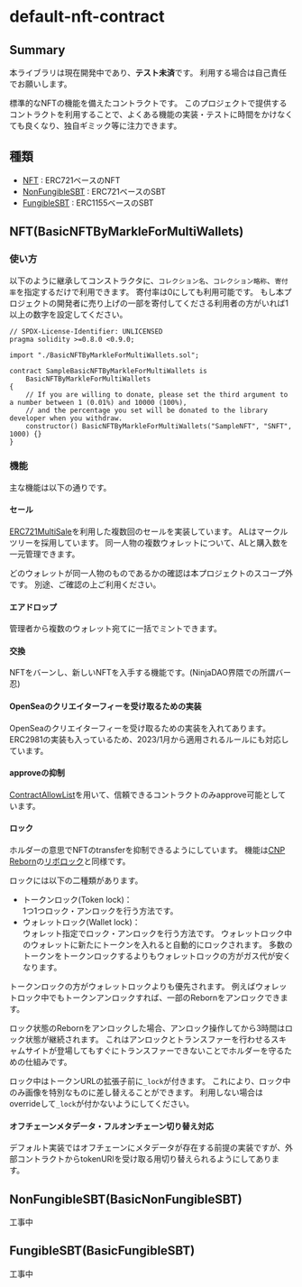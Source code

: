 # default-nft-contract

## Summary

本ライブラリは現在開発中であり、**テスト未済**です。
利用する場合は自己責任でお願いします。

標準的なNFTの機能を備えたコントラクトです。
このプロジェクトで提供するコントラクトを利用することで、よくある機能の実装・テストに時間をかけなくても良くなり、独自ギミック等に注力できます。

## 種類

- [NFT](./contracts/tokens/NFT/BasicNFTByMarkleForMultiWallets.sol) : ERC721ベースのNFT
- [NonFungibleSBT](./contracts/tokens/NonFungibleSBT/BasicNonFungibleSBT.sol) : ERC721ベースのSBT
- [FungibleSBT](./contracts/tokens/FungibleSBT/BasicFungibleSBT.sol) : ERC1155ベースのSBT

## NFT(BasicNFTByMarkleForMultiWallets)

### 使い方

以下のように継承してコンストラクタに、`コレクション名`、`コレクション略称`、`寄付率`を指定するだけで利用できます。
寄付率は0にしても利用可能です。
もし本プロジェクトの開発者に売り上げの一部を寄付してくださる利用者の方がいれば1以上の数字を設定してください。

```solidity
// SPDX-License-Identifier: UNLICENSED
pragma solidity >=0.8.0 <0.9.0;

import "./BasicNFTByMarkleForMultiWallets.sol";

contract SampleBasicNFTByMarkleForMultiWallets is
    BasicNFTByMarkleForMultiWallets
{
    // If you are willing to donate, please set the third argument to a number between 1 (0.01%) and 10000 (100%),
    // and the percentage you set will be donated to the library developer when you withdraw.
    constructor() BasicNFTByMarkleForMultiWallets("SampleNFT", "SNFT", 1000) {}
}
```

### 機能

主な機能は以下の通りです。

#### セール

[ERC721MultiSale](https://github.com/Lavulite/ERC721MultiSale)を利用した複数回のセールを実装しています。
ALはマークルツリーを採用しています。
同一人物の複数ウォレットについて、ALと購入数を一元管理できます。

どのウォレットが同一人物のものであるかの確認は本プロジェクトのスコープ外です。
別途、ご確認の上ご利用ください。

#### エアドロップ

管理者から複数のウォレット宛てに一括でミントできます。

#### 交換

NFTをバーンし、新しいNFTを入手する機能です。(NinjaDAO界隈での所謂バー忍)

#### OpenSeaのクリエイターフィーを受け取るための実装

OpenSeaのクリエイターフィーを受け取るための実装を入れてあります。
ERC2981の実装も入っているため、2023/1月から適用されるルールにも対応しています。

#### approveの抑制

[ContractAllowList](https://github.com/masataka-eth/ContractAllowList)を用いて、信頼できるコントラクトのみapprove可能としています。

#### ロック

ホルダーの意思でNFTのtransferを抑制できるようにしています。
機能は[CNP Reborn](https://site.cnp-reborn.com/)の[リボロック](https://lock.cnp-reborn.com/)と同様です。

ロックには以下の二種類があります。

- トークンロック(Token lock)：  
  1つ1つロック・アンロックを行う方法です。
- ウォレットロック(Wallet lock)：  
  ウォレット指定でロック・アンロックを行う方法です。 ウォレットロック中のウォレットに新たにトークンを入れると自動的にロックされます。
  多数のトークンをトークンロックするよりもウォレットロックの方がガス代が安くなります。

トークンロックの方がウォレットロックよりも優先されます。 例えばウォレットロック中でもトークンアンロックすれば、一部のRebornをアンロックできます。

ロック状態のRebornをアンロックした場合、アンロック操作してから3時間はロック状態が継続されます。
これはアンロックとトランスファーを行わせるスキャムサイトが登場してもすぐにトランスファーできないことでホルダーを守るための仕組みです。

ロック中はトークンURLの拡張子前に`_lock`が付きます。
これにより、ロック中のみ画像を特別なものに差し替えることができます。
利用しない場合はoverrideして`_lock`が付かないようにしてください。

#### オフチェーンメタデータ・フルオンチェーン切り替え対応

デフォルト実装ではオフチェーンにメタデータが存在する前提の実装ですが、外部コントラクトからtokenURIを受け取る用切り替えられるようにしてあります。

## NonFungibleSBT(BasicNonFungibleSBT)

工事中

## FungibleSBT(BasicFungibleSBT)

工事中